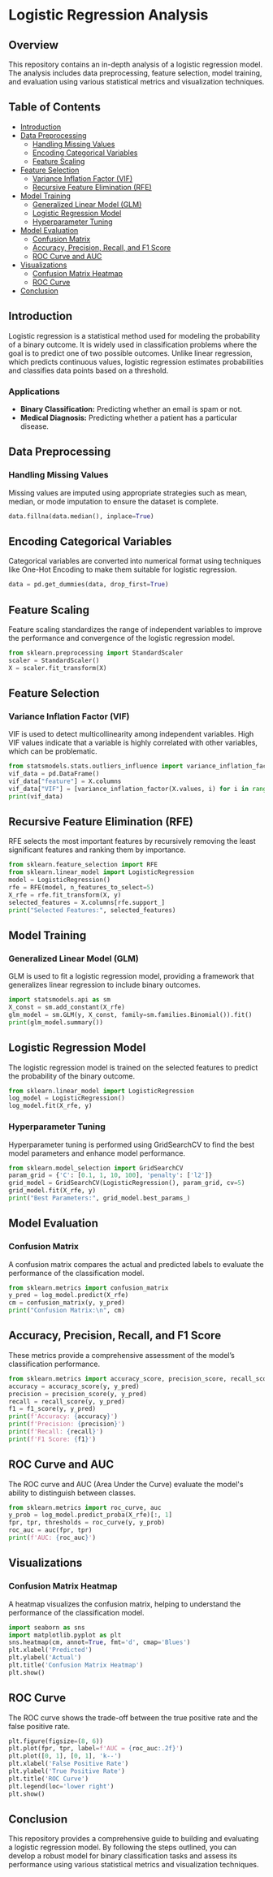 # Logistic Regression Analysis

## Overview
This repository contains an in-depth analysis of a logistic regression model. The analysis includes data preprocessing, feature selection, model training, and evaluation using various statistical metrics and visualization techniques.

## Table of Contents
- [Introduction](#introduction)
- [Data Preprocessing](#data-preprocessing)
  - [Handling Missing Values](#handling-missing-values)
  - [Encoding Categorical Variables](#encoding-categorical-variables)
  - [Feature Scaling](#feature-scaling)
- [Feature Selection](#feature-selection)
  - [Variance Inflation Factor (VIF)](#variance-inflation-factor-vif)
  - [Recursive Feature Elimination (RFE)](#recursive-feature-elimination-rfe)
- [Model Training](#model-training)
  - [Generalized Linear Model (GLM)](#generalized-linear-model-glm)
  - [Logistic Regression Model](#logistic-regression-model)
  - [Hyperparameter Tuning](#hyperparameter-tuning)
- [Model Evaluation](#model-evaluation)
  - [Confusion Matrix](#confusion-matrix)
  - [Accuracy, Precision, Recall, and F1 Score](#accuracy-precision-recall-and-f1-score)
  - [ROC Curve and AUC](#roc-curve-and-auc)
- [Visualizations](#visualizations)
  - [Confusion Matrix Heatmap](#confusion-matrix-heatmap)
  - [ROC Curve](#roc-curve)
- [Conclusion](#conclusion)

## Introduction
Logistic regression is a statistical method used for modeling the probability of a binary outcome. It is widely used in classification problems where the goal is to predict one of two possible outcomes. Unlike linear regression, which predicts continuous values, logistic regression estimates probabilities and classifies data points based on a threshold.

### Applications
- **Binary Classification:** Predicting whether an email is spam or not.
- **Medical Diagnosis:** Predicting whether a patient has a particular disease.

## Data Preprocessing

### Handling Missing Values
Missing values are imputed using appropriate strategies such as mean, median, or mode imputation to ensure the dataset is complete.

```python
data.fillna(data.median(), inplace=True)
```

## Encoding Categorical Variables
Categorical variables are converted into numerical format using techniques like One-Hot Encoding to make them suitable for logistic regression.

```python
data = pd.get_dummies(data, drop_first=True)
```

## Feature Scaling
Feature scaling standardizes the range of independent variables to improve the performance and convergence of the logistic regression model.

```python
from sklearn.preprocessing import StandardScaler
scaler = StandardScaler()
X = scaler.fit_transform(X)
```

## Feature Selection
### Variance Inflation Factor (VIF)
VIF is used to detect multicollinearity among independent variables. High VIF values indicate that a variable is highly correlated with other variables, which can be problematic.

```python
from statsmodels.stats.outliers_influence import variance_inflation_factor
vif_data = pd.DataFrame()
vif_data["feature"] = X.columns
vif_data["VIF"] = [variance_inflation_factor(X.values, i) for i in range(len(X.columns))]
print(vif_data)
```

## Recursive Feature Elimination (RFE)
RFE selects the most important features by recursively removing the least significant features and ranking them by importance.

```python
from sklearn.feature_selection import RFE
from sklearn.linear_model import LogisticRegression
model = LogisticRegression()
rfe = RFE(model, n_features_to_select=5)
X_rfe = rfe.fit_transform(X, y)
selected_features = X.columns[rfe.support_]
print("Selected Features:", selected_features)
```

## Model Training
### Generalized Linear Model (GLM)
GLM is used to fit a logistic regression model, providing a framework that generalizes linear regression to include binary outcomes.

```python
import statsmodels.api as sm
X_const = sm.add_constant(X_rfe)
glm_model = sm.GLM(y, X_const, family=sm.families.Binomial()).fit()
print(glm_model.summary())
```

## Logistic Regression Model
The logistic regression model is trained on the selected features to predict the probability of the binary outcome.

```python
from sklearn.linear_model import LogisticRegression
log_model = LogisticRegression()
log_model.fit(X_rfe, y)
```

### Hyperparameter Tuning
Hyperparameter tuning is performed using GridSearchCV to find the best model parameters and enhance model performance.

```python
from sklearn.model_selection import GridSearchCV
param_grid = {'C': [0.1, 1, 10, 100], 'penalty': ['l2']}
grid_model = GridSearchCV(LogisticRegression(), param_grid, cv=5)
grid_model.fit(X_rfe, y)
print("Best Parameters:", grid_model.best_params_)
```

## Model Evaluation
### Confusion Matrix
A confusion matrix compares the actual and predicted labels to evaluate the performance of the classification model.

```python
from sklearn.metrics import confusion_matrix
y_pred = log_model.predict(X_rfe)
cm = confusion_matrix(y, y_pred)
print("Confusion Matrix:\n", cm)
```

## Accuracy, Precision, Recall, and F1 Score
These metrics provide a comprehensive assessment of the model’s classification performance.

```python
from sklearn.metrics import accuracy_score, precision_score, recall_score, f1_score
accuracy = accuracy_score(y, y_pred)
precision = precision_score(y, y_pred)
recall = recall_score(y, y_pred)
f1 = f1_score(y, y_pred)
print(f'Accuracy: {accuracy}')
print(f'Precision: {precision}')
print(f'Recall: {recall}')
print(f'F1 Score: {f1}')
```

## ROC Curve and AUC
The ROC curve and AUC (Area Under the Curve) evaluate the model's ability to distinguish between classes.

```python
from sklearn.metrics import roc_curve, auc
y_prob = log_model.predict_proba(X_rfe)[:, 1]
fpr, tpr, thresholds = roc_curve(y, y_prob)
roc_auc = auc(fpr, tpr)
print(f'AUC: {roc_auc}')
```

## Visualizations
### Confusion Matrix Heatmap
A heatmap visualizes the confusion matrix, helping to understand the performance of the classification model.

```python
import seaborn as sns
import matplotlib.pyplot as plt
sns.heatmap(cm, annot=True, fmt='d', cmap='Blues')
plt.xlabel('Predicted')
plt.ylabel('Actual')
plt.title('Confusion Matrix Heatmap')
plt.show()
```

## ROC Curve
The ROC curve shows the trade-off between the true positive rate and the false positive rate.

```python
plt.figure(figsize=(8, 6))
plt.plot(fpr, tpr, label=f'AUC = {roc_auc:.2f}')
plt.plot([0, 1], [0, 1], 'k--')
plt.xlabel('False Positive Rate')
plt.ylabel('True Positive Rate')
plt.title('ROC Curve')
plt.legend(loc='lower right')
plt.show()
```

## Conclusion
This repository provides a comprehensive guide to building and evaluating a logistic regression model. By following the steps outlined, you can develop a robust model for binary classification tasks and assess its performance using various statistical metrics and visualization techniques.
